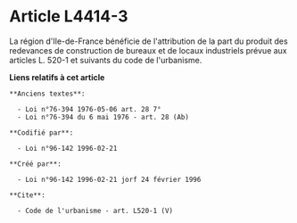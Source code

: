 # Article L4414-3

La région d'Ile-de-France bénéficie de l'attribution de la part du produit des redevances de construction de bureaux et de
locaux industriels prévue aux articles L. 520-1 et suivants du code de l'urbanisme.

**Liens relatifs à cet article**

	**Anciens textes**:

	  - Loi n°76-394 1976-05-06 art. 28 7°
	  - Loi n°76-394 du 6 mai 1976 - art. 28 (Ab)

	**Codifié par**:

	  - Loi n°96-142 1996-02-21

	**Créé par**:

	  - Loi n°96-142 1996-02-21 jorf 24 février 1996

	**Cite**:

	  - Code de l'urbanisme - art. L520-1 (V)

